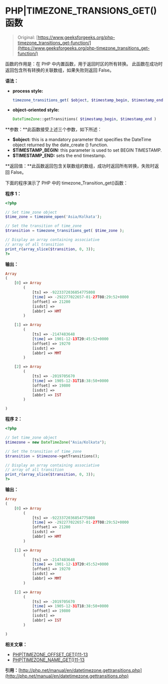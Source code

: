 # PHP|TIMEZONE_TRANSIONS_GET()函数

> Original: [https://www.geeksforgeeks.org/php-timezone_transitions_get-function/](https://www.geeksforgeeks.org/php-timezone_transitions_get-function/)

函数的作用是：在 PHP 中内置函数，用于返回时区的所有转换。 此函数在成功时返回包含所有转换的关联数组，如果失败则返回 False。

**语法：**

*   **process style:**

    ```php
    timezone_transitions_get( $object, $timestamp_begin, $timestamp_end )
    ```

*   **object-oriented style:**

    ```php
    DateTimeZone::getTransitions( $timestamp_begin, $timestamp_end )
    ```

**参数：**此函数接受上述三个参数，如下所述：

*   **$object:** this is a mandatory parameter that specifies the DateTime object returned by the date_create () function.
*   **$TIMESTAMP_BEGIN:** this parameter is used to set BEGIN TIMESTAMP.
*   **$TIMESTAMP_END:** sets the end timestamp.

**返回值：**此函数返回包含关联数组的数组，成功时返回所有转换，失败时返回 False。

下面的程序演示了 PHP 中的 timezone_Transition_get()函数：

**程序 1：**

```php
<?php

// Set time_zone object
$time_zone = timezone_open('Asia/Kolkata');

// Set the transition of time_zone
$transition = timezone_transitions_get( $time_zone );

// Display an array containing associative
// array of all transition
print_r(array_slice($transition, 0, 3));
?>
```

**输出：**

```php
Array
(
    [0] => Array
        (
            [ts] => -9223372036854775808
            [time] => -292277022657-01-27T08:29:52+0000
            [offset] => 21200
            [isdst] => 
            [abbr] => HMT
        )

    [1] => Array
        (
            [ts] => -2147483648
            [time] => 1901-12-13T20:45:52+0000
            [offset] => 19270
            [isdst] => 
            [abbr] => MMT
        )

    [2] => Array
        (
            [ts] => -2019705670
            [time] => 1905-12-31T18:38:50+0000
            [offset] => 19800
            [isdst] => 
            [abbr] => IST
        )

)

```

**程序 2：**

```php
<?php

// Set time_zone object
$timezone = new DateTimeZone("Asia/Kolkata");

// Set the transition of time_zone
$transition = $timezone->getTransitions();

// Display an array containing associative
// array of all transition
print_r(array_slice($transition, 0, 3));
?>
```

**输出：**

```php
Array
(
    [0] => Array
        (
            [ts] => -9223372036854775808
            [time] => -292277022657-01-27T08:29:52+0000
            [offset] => 21200
            [isdst] => 
            [abbr] => HMT
        )

    [1] => Array
        (
            [ts] => -2147483648
            [time] => 1901-12-13T20:45:52+0000
            [offset] => 19270
            [isdst] => 
            [abbr] => MMT
        )

    [2] => Array
        (
            [ts] => -2019705670
            [time] => 1905-12-31T18:38:50+0000
            [offset] => 19800
            [isdst] => 
            [abbr] => IST
        )

)

```

**相关文章：**

*   [PHP|TIMEZONE_OFFSET_GET()11-13](https://www.geeksforgeeks.org/php-timezone_offset_get-function/)
*   [PHP|TIMEZONE_NAME_GET()11-13](https://www.geeksforgeeks.org/php-timezone_name_get-function/)

**引用：**[http://php.net/manual/en/datetimezone.gettransitions.php](http://php.net/manual/en/datetimezone.gettransitions.php)